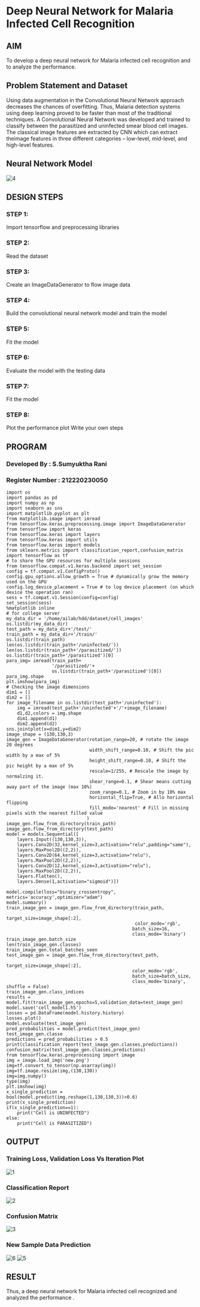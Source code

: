 # Deep Neural Network for Malaria Infected Cell Recognition

## AIM

To develop a deep neural network for Malaria infected cell recognition and to analyze the performance.

## Problem Statement and Dataset

Using data augmentation in the Convolutional Neural Network approach decreases the chances of overfitting. Thus, Malaria detection systems using deep learning proved to be faster than most of the traditional techniques. A Convolutional Neural Network was developed and trained to classify between the parasitized and uninfected smear blood cell images. The classical image features are extracted by CNN which can extract theimage features in three different categories – low-level, mid-level, and high-level features.

## Neural Network Model

![4](https://user-images.githubusercontent.com/75235818/194895846-94a0fa9a-1fa1-4169-896f-79d9ec424dc6.png)

## DESIGN STEPS

### STEP 1:
Import tensorflow and preprocessing libraries

### STEP 2:
Read the dataset

### STEP 3:
Create an ImageDataGenerator to flow image data

### STEP 4:
Build the convolutional neural network model and train the model

### STEP 5:
Fit the model

### STEP 6:
Evaluate the model with the testing data

### STEP 7:
Fit the model

### STEP 8:
Plot the performance plot
Write your own steps

## PROGRAM

### Developed By : S.Sumyuktha Rani
### Register Number : 212220230050
```
import os
import pandas as pd
import numpy as np
import seaborn as sns
import matplotlib.pyplot as plt
from matplotlib.image import imread
from tensorflow.keras.preprocessing.image import ImageDataGenerator
from tensorflow import keras
from tensorflow.keras import layers
from tensorflow.keras import utils
from tensorflow.keras import models
from sklearn.metrics import classification_report,confusion_matrix
import tensorflow as tf
# to share the GPU resources for multiple sessions
from tensorflow.compat.v1.keras.backend import set_session
config = tf.compat.v1.ConfigProto()
config.gpu_options.allow_growth = True # dynamically grow the memory used on the GPU
config.log_device_placement = True # to log device placement (on which device the operation ran)
sess = tf.compat.v1.Session(config=config)
set_session(sess)
%matplotlib inline
# for college server
my_data_dir = '/home/ailab/hdd/dataset/cell_images'
os.listdir(my_data_dir)
test_path = my_data_dir+'/test/'
train_path = my_data_dir+'/train/'
os.listdir(train_path)
len(os.listdir(train_path+'/uninfected/'))
len(os.listdir(train_path+'/parasitized/'))
os.listdir(train_path+'/parasitized')[0]
para_img= imread(train_path+
                 '/parasitized/'+
                 os.listdir(train_path+'/parasitized')[0])
para_img.shape 
plt.imshow(para_img)
# Checking the image dimensions
dim1 = []
dim2 = []
for image_filename in os.listdir(test_path+'/uninfected'):
    img = imread(test_path+'/uninfected'+'/'+image_filename)
    d1,d2,colors = img.shape
    dim1.append(d1)
    dim2.append(d2)
sns.jointplot(x=dim1,y=dim2)
image_shape = (130,130,3)
image_gen = ImageDataGenerator(rotation_range=20, # rotate the image 20 degrees
                               width_shift_range=0.10, # Shift the pic width by a max of 5%
                               height_shift_range=0.10, # Shift the pic height by a max of 5%
                               rescale=1/255, # Rescale the image by normalzing it.
                               shear_range=0.1, # Shear means cutting away part of the image (max 10%)
                               zoom_range=0.1, # Zoom in by 10% max
                               horizontal_flip=True, # Allo horizontal flipping
                               fill_mode='nearest' # Fill in missing pixels with the nearest filled value
                              )
image_gen.flow_from_directory(train_path)
image_gen.flow_from_directory(test_path)
model = models.Sequential([
    layers.Input((130,130,3)),
    layers.Conv2D(32,kernel_size=3,activation="relu",padding="same"),
    layers.MaxPool2D((2,2)),
    layers.Conv2D(64,kernel_size=3,activation="relu"),
    layers.MaxPool2D((2,2)),
    layers.Conv2D(12,kernel_size=3,activation="relu"),
    layers.MaxPool2D((2,2)),
    layers.Flatten(),
    layers.Dense(1,activation="sigmoid")])
    
model.compile(loss="binary_crossentropy", metrics='accuracy',optimizer="adam")
model.summary()
train_image_gen = image_gen.flow_from_directory(train_path,
                                               target_size=image_shape[:2],
                                                color_mode='rgb',
                                               batch_size=16,
                                               class_mode='binary')
train_image_gen.batch_size
len(train_image_gen.classes)
train_image_gen.total_batches_seen
test_image_gen = image_gen.flow_from_directory(test_path,
                                               target_size=image_shape[:2],
                                               color_mode='rgb',
                                               batch_size=batch_size,
                                               class_mode='binary', shuffle = False)
train_image_gen.class_indices
results = model.fit(train_image_gen,epochs=5,validation_data=test_image_gen)
model.save('cell_model1.h5')
losses = pd.DataFrame(model.history.history)
losses.plot()
model.evaluate(test_image_gen)
pred_probabilities = model.predict(test_image_gen)
test_image_gen.classe
predictions = pred_probabilities > 0.5
print(classification_report(test_image_gen.classes,predictions))
confusion_matrix(test_image_gen.classes,predictions)
from tensorflow.keras.preprocessing import image
img = image.load_img('new.png')
img=tf.convert_to_tensor(np.asarray(img))
img=tf.image.resize(img,(130,130))
img=img.numpy()
type(img)
plt.imshow(img)
x_single_prediction = bool(model.predict(img.reshape(1,130,130,3))>0.6)
print(x_single_prediction)
if(x_single_prediction==1):
    print("Cell is UNINFECTED")
else:
    print("Cell is PARASITIZED")
```

## OUTPUT

### Training Loss, Validation Loss Vs Iteration Plot

![1](https://user-images.githubusercontent.com/75235818/194896285-c4d2b98b-95a6-4e1a-aa56-20cbaea0df40.png)

### Classification Report

![2](https://user-images.githubusercontent.com/75235818/194896314-b801950c-eaec-4d87-9e31-5a9dd7747228.png)

### Confusion Matrix

![3](https://user-images.githubusercontent.com/75235818/194896342-5b682617-7a76-469f-836e-cf9103f929a3.png)

### New Sample Data Prediction

![6](https://user-images.githubusercontent.com/75235818/194896393-795d2ce7-bb0a-4062-80ce-af049dd7c33e.png)
![5](https://user-images.githubusercontent.com/75235818/194896400-95bb5f34-638b-416b-b4e1-9576dad61b8f.png)


## RESULT

Thus, a deep neural network for Malaria infected cell recognized and analyzed the performance .
